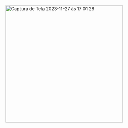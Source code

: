 <img width="367" alt="Captura de Tela 2023-11-27 às 17 01 28" src="https://github.com/gonzagajaque/minicurso-ufmt/assets/82250199/5d439e98-0ca7-4689-a356-a59ecbb959f4">
